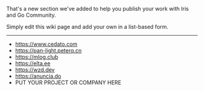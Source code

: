 That's a new section we've added to help you publish your work with Iris and Go Community.

Simply edit this wiki page and add your own in a list-based form.

---------------

- https://www.cedato.com
- https://pan-light.peterq.cn
- https://mlog.club
- https://elta.ee
- https://wzd.dev
- https://anuncia.do
- PUT YOUR PROJECT OR COMPANY HERE
